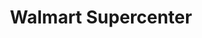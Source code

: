 ---
title: "Walmart Supercenter"
url: /pensacola/walmart-supercenter-south-blue-angel-parkway/
shop: supermarket
---